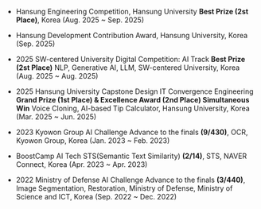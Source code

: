 - Hansung Engineering Competition, Hansung University <strong>Best Prize (2st Place)</strong>, Korea (Aug. 2025 ~ Sep. 2025)

- Hansung Development Contribution Award, Hansung University, Korea (Sep. 2025)

- 2025 SW-centered University Digital Competition: AI Track <strong>Best Prize (2st Place)</strong> NLP, Generative AI, LLM, SW-centered University, Korea (Aug. 2025 ~ Aug. 2025)

- 2025 Hansung University Capstone Design IT Convergence Engineering <strong>Grand Prize (1st Place) & Excellence Award (2nd Place) Simultaneous Win</strong> Voice Cloning, AI-based Tip Calculator, Hansung University, Korea (Mar. 2025 ~ Jun. 2025)

- 2023 Kyowon Group AI Challenge Advance to the finals <strong>(9/430)</strong>, OCR, Kyowon Group, Korea
(Jan. 2023 ~ Feb. 2023)

- BoostCamp AI Tech STS(Semantic Text Similarity) <strong>(2/14)</strong>, STS, NAVER Connect, Korea (Apr. 2023 ~ Apr. 2023)

- 2022 Ministry of Defense AI Challenge Advance to the finals <strong>(3/440)</strong>, Image Segmentation,
Restoration, Ministry of Defense, Ministry of Science and ICT, Korea (Sep. 2022 ~ Dec. 2022)
